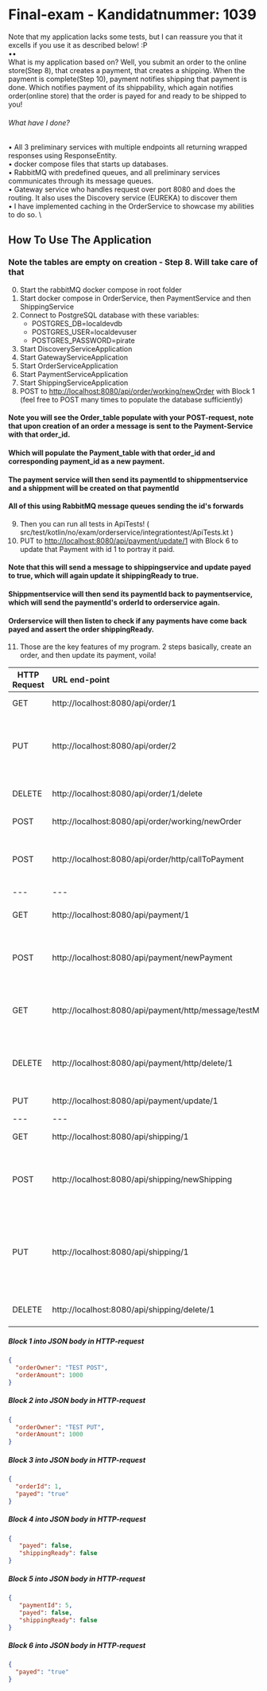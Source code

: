 # Final-exam   -  Kandidatnummer: 1039
Note that my application lacks some tests, but I can reassure you that it excells if you use it as described below! :P \
•• \
What is my application based on?
Well, you submit an order to the online store(Step 8), that creates a payment, that creates a shipping.
When the payment is complete(Step 10), payment notifies shipping that payment is done. Which notifies payment of its shippability,
which again notifies order(online store) that the order is payed for and ready to be shipped to you!
###### What have I done?
• All 3 preliminary services with multiple endpoints all returning wrapped responses using ResponseEntity. \
• docker compose files that starts up databases.\
• RabbitMQ with predefined queues, and all preliminary services communicates through its message queues. \
• Gateway service who handles request over port 8080 and does the routing. It also uses the Discovery service (EUREKA) to discover them \
• I have implemented caching in the OrderService to showcase my abilities to do so. \
## How To Use The Application
### Note the tables are empty on creation - Step 8. Will take care of that
0. Start the rabbitMQ docker compose in root folder
1. Start docker compose in OrderService, then PaymentService and then ShippingService
2. Connect to PostgreSQL database with these variables:
   - POSTGRES_DB=localdevdb
   - POSTGRES_USER=localdevuser
   - POSTGRES_PASSWORD=pirate
3. Start DiscoveryServiceApplication
4. Start GatewayServiceApplication
5. Start OrderServiceApplication
6. Start PaymentServiceApplication
7. Start ShippingServiceApplication
8. POST to <http://localhost:8080/api/order/working/newOrder> with Block 1 (feel free to POST many times to populate the database sufficiently)
#### Note you will see the Order_table populate with your POST-request, note that upon creation of an order a message is sent to the Payment-Service with that order_id. 
#### Which will populate the Payment_table with that order_id and corresponding payment_id as a new payment. 
#### The payment service will then send its paymentId to shippmentservice and a shippment will be created on that paymentId
#### All of this using RabbitMQ message queues sending the id's forwards
9. Then you can run all tests in ApiTests! ( src/test/kotlin/no/exam/orderservice/integrationtest/ApiTests.kt )
10. PUT to <http://localhost:8080/api/payment/update/1> with Block 6 to update that Payment with id 1 to portray it paid.
#### Note that this will send a message to shippingservice and update payed to true, which will again update it shippingReady to true.
#### Shippmentservice will then send its paymentId back to paymentservice, which will send the paymentId's orderId to orderservice again.
#### Orderservice will then listen to check if any payments have come back payed and assert the order shippingReady.
11. Those are the key features of my program. 2 steps basically, create an order, and then update its payment, voila!


| HTTP Request | URL end-point                                          |        ServiceTransfers        |                                 Comment                                 |
|--------------|:-------------------------------------------------------|:------------------------------:|:-----------------------------------------------------------------------:|
| GET          | http://localhost:8080/api/order/1                      |             Order              |                           Get order on Id = 1                           |
| PUT          | http://localhost:8080/api/order/2                      |             Order              |          Updates order id = 2 and creates new ID, Copy Block 2          |
| DELETE       | http://localhost:8080/api/order/1/delete               |             Order              |                          NOT WORKING CORRECTLY                          |
| POST         | http://localhost:8080/api/order/working/newOrder       |     Order/Payment/Shipping     |                              Copy Block 1                               |
| POST         | http://localhost:8080/api/order/http/callToPayment     |         Order/Payment          |             Sends a hardcoded message from Order to Payment             |
| ---          | ---                                                    |              ---               |                                  -----                                  |
| GET          | http://localhost:8080/api/payment/1                    |            Payment             |                          Get payment on Id = 1                          |
| POST         | http://localhost:8080/api/payment/newPayment           |            Payment             |           Copy Block 3, making multiple payments on an order            |
| GET          | http://localhost:8080/api/payment/http/message/testMSG |            Payment             |               Sends "testMSG"-param as message to itself                |
| DELETE       | http://localhost:8080/api/payment/http/delete/1        |            Payment             |            Delete payment on Id = 1, order is left redundant            |
| PUT          | http://localhost:8080/api/payment/update/1             | Payment/Shipping/Payment/Order |                              Copy Block 6                               |
| ---          | ---                                                    |              ---               |                                  -----                                  |
| GET          | http://localhost:8080/api/shipping/1                   |            Shipping            |                         Get shipping on Id = 1                          |
| POST         | http://localhost:8080/api/shipping/newShipping         |            Shipping            |          Creates new shipping with no PaymentID, Copy Block 4           |
| PUT          | http://localhost:8080/api/shipping/1                   |            Shipping            | Updates shipping id = 1 and adds paymentId from JSON-body, Copy Block 5 |
| DELETE       | http://localhost:8080/api/shipping/delete/1            |            Shipping            |                       Deletes shipping on id = 1                        |


##### Block 1 into JSON body in HTTP-request
```json
{
  "orderOwner": "TEST POST",
  "orderAmount": 1000
}
```

##### Block 2 into JSON body in HTTP-request
```json
{
  "orderOwner": "TEST PUT",
  "orderAmount": 1000
}
```


##### Block 3 into JSON body in HTTP-request
```json
{
  "orderId": 1,
  "payed": "true"
}
```

##### Block 4 into JSON body in HTTP-request
```json
{
   "payed": false,
   "shippingReady": false
}
```

##### Block 5 into JSON body in HTTP-request
```json
{
   "paymentId": 5,
   "payed": false,
   "shippingReady": false
}
```
##### Block 6 into JSON body in HTTP-request
```json
{
  "payed": "true"
}
```